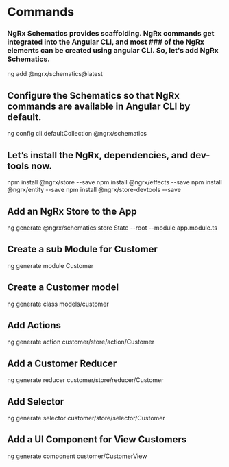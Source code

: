# Commands
### NgRx Schematics provides scaffolding. NgRx commands get integrated into the Angular CLI, and most ### of the NgRx elements can be created using angular CLI. So, let's add NgRx Schematics.
ng add @ngrx/schematics@latest
## Configure the Schematics so that NgRx commands are available in Angular CLI by default.
ng config cli.defaultCollection @ngrx/schematics
## Let’s install the NgRx,  dependencies, and dev-tools now.
npm install @ngrx/store --save 
npm install @ngrx/effects --save 
npm install @ngrx/entity --save 
npm install @ngrx/store-devtools --save
## Add an NgRx Store to the App
ng generate @ngrx/schematics:store State --root --module app.module.ts
## Create a sub Module for Customer
ng generate module Customer
## Create a Customer model
ng generate class models/customer
## Add Actions
ng generate action customer/store/action/Customer
## Add a Customer Reducer
ng generate reducer customer/store/reducer/Customer
## Add Selector
ng generate selector customer/store/selector/Customer
## Add a UI Component for View Customers
ng generate component customer/CustomerView

